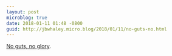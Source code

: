 ```yaml
---
layout: post
microblog: true
date: 2018-01-11 01:48 -0800
guid: http://jbwhaley.micro.blog/2018/01/11/no-guts-no.html
---
```

[No guts, no glory](https://m.youtube.com/watch?v=SSST23SGp04).
